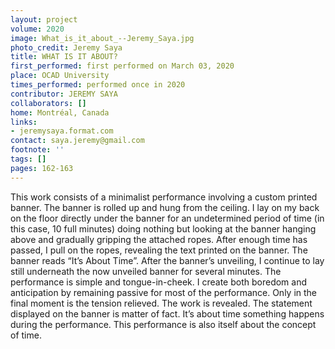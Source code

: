 ```yaml
---
layout: project
volume: 2020
image: What_is_it_about_--Jeremy_Saya.jpg
photo_credit: Jeremy Saya
title: WHAT IS IT ABOUT?
first_performed: first performed on March 03, 2020
place: OCAD University
times_performed: performed once in 2020
contributor: JEREMY SAYA
collaborators: []
home: Montréal, Canada
links:
- jeremysaya.format.com
contact: saya.jeremy@gmail.com
footnote: ''
tags: []
pages: 162-163
---
```




This work consists of a minimalist performance involving a custom printed banner. The banner is rolled up and hung from the ceiling. I lay on my back on the floor directly under the banner for an undetermined period of time (in this case, 10 full minutes) doing nothing but looking at the banner hanging above and gradually gripping the attached ropes. After enough time has passed, I pull on the ropes, revealing the text printed on the banner. The banner reads “It’s About Time”. After the banner’s unveiling, I continue to lay still underneath the now unveiled banner for several minutes. 
The performance is simple and tongue-in-cheek. I create both boredom and anticipation by remaining passive for most of the performance. Only in the final moment is the tension relieved. The work is revealed. The statement displayed on the banner is matter of fact. It’s about time something happens during the performance. This performance is also itself about the concept of time.
